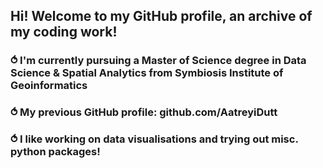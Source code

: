 ## Hi! Welcome to my GitHub profile, an archive of my coding work!
### ⥀ I'm currently pursuing a Master of Science degree in Data Science & Spatial Analytics from Symbiosis Institute of Geoinformatics
### ⥀ My previous GitHub profile: github.com/AatreyiDutt
### ⥀ I like working on data visualisations and trying out misc. python packages!

<!--
**AatreyiD/AatreyiD** is a ✨ _special_ ✨ repository because its `README.md` (this file) appears on your GitHub profile.

Here are some ideas to get you started:

- 🔭 I’m currently working on ...
- 🌱 I’m currently learning ...
- 👯 I’m looking to collaborate on ...
- 🤔 I’m looking for help with ...
- 💬 Ask me about ...
- 📫 How to reach me: ...
- 😄 Pronouns: ...
- ⚡ Fun fact: ...
-->
